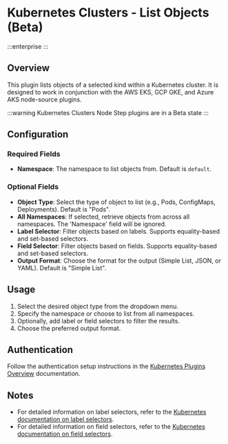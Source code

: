 # Kubernetes Clusters - List Objects (Beta)
:::enterprise
:::

## Overview

This plugin lists objects of a selected kind within a Kubernetes cluster. It is designed to work in conjunction with the AWS EKS, GCP GKE, and Azure AKS node-source plugins.

:::warning
Kubernetes Clusters Node Step plugins are in a Beta state
:::

## Configuration

### Required Fields

* **Namespace**: The namespace to list objects from. Default is `default`.

### Optional Fields

* **Object Type**: Select the type of object to list (e.g., Pods, ConfigMaps, Deployments). Default is "Pods".
* **All Namespaces**: If selected, retrieve objects from across all namespaces. The 'Namespace' field will be ignored.
* **Label Selector**: Filter objects based on labels. Supports equality-based and set-based selectors.
* **Field Selector**: Filter objects based on fields. Supports equality-based and set-based selectors.
* **Output Format**: Choose the format for the output (Simple List, JSON, or YAML). Default is "Simple List".

## Usage

1. Select the desired object type from the dropdown menu.
2. Specify the namespace or choose to list from all namespaces.
3. Optionally, add label or field selectors to filter the results.
4. Choose the preferred output format.

## Authentication

Follow the authentication setup instructions in the [Kubernetes Plugins Overview](/manual/plugins/kubernetes-plugins-overview) documentation.

## Notes

- For detailed information on label selectors, refer to the [Kubernetes documentation on label selectors](https://kubernetes.io/docs/concepts/overview/working-with-objects/labels/#label-selectors).
- For detailed information on field selectors, refer to the [Kubernetes documentation on field selectors](https://kubernetes.io/docs/concepts/overview/working-with-objects/field-selectors/).
